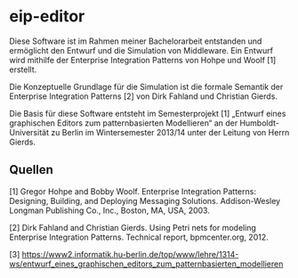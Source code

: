 # eip-editor

Diese Software ist im Rahmen meiner Bachelorarbeit entstanden und ermöglicht den Entwurf und die Simulation von Middleware. Ein Entwurf wird mithilfe der Enterprise Integration Patterns von Hohpe und Woolf [1] erstellt. 

Die Konzeptuelle Grundlage für die Simulation ist die formale Semantik der Enterprise Integration Patterns [2] von Dirk Fahland und Christian Gierds.

Die Basis für diese Software entsteht im Semesterprojekt [1] „Entwurf eines graphischen Editors zum patternbasierten Modellieren“ an der Humboldt-Universität zu Berlin im Wintersemester 2013/14 unter der Leitung von Herrn Gierds.

Quellen
-------

[1] Gregor Hohpe and Bobby Woolf. Enterprise Integration Patterns: Designing, Building, and Deploying Messaging Solutions. Addison-Wesley Longman Publishing Co., Inc., Boston, MA, USA, 2003.

[2] Dirk Fahland and Christian Gierds. Using Petri nets for modeling Enterprise Integration Patterns. Technical report, bpmcenter.org, 2012.

[3] https://www2.informatik.hu-berlin.de/top/www/lehre/1314-ws/entwurf_eines_graphischen_editors_zum_patternbasierten_modellieren
